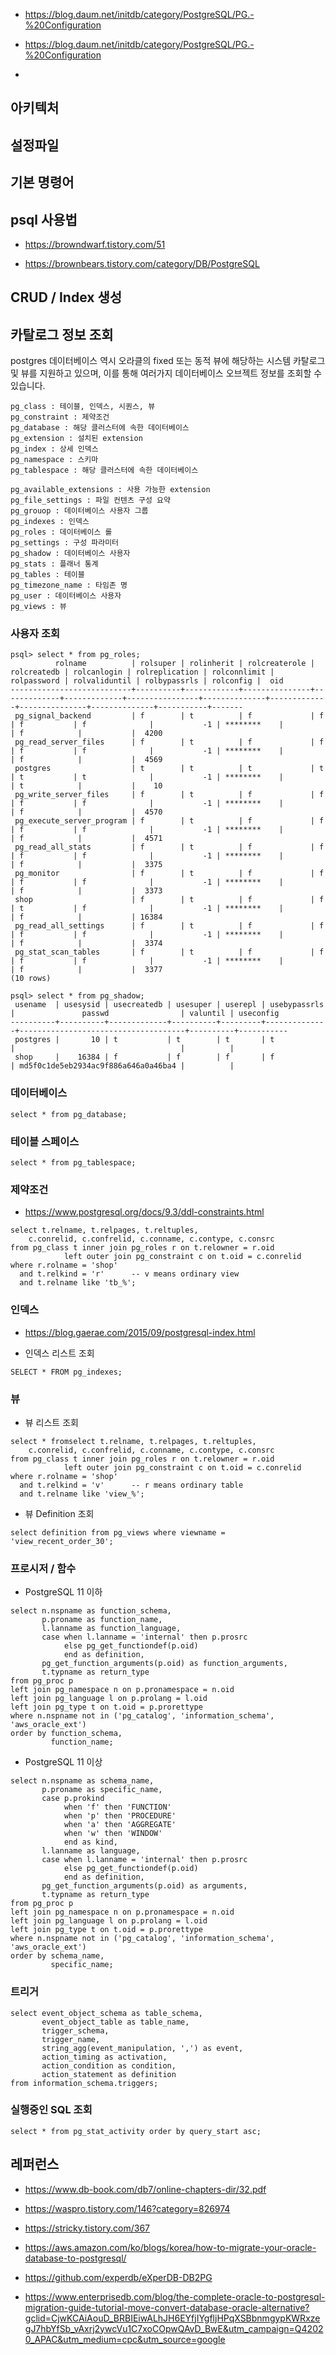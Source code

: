* https://blog.daum.net/initdb/category/PostgreSQL/PG.-%20Configuration

* https://blog.daum.net/initdb/category/PostgreSQL/PG.-%20Configuration
* 
## 아키텍처 ##

## 설정파일 ##

## 기본 명령어 ##


## psql 사용법 ##

* https://browndwarf.tistory.com/51

* https://brownbears.tistory.com/category/DB/PostgreSQL

## CRUD / Index 생성 ##



## 카탈로그 정보 조회 ##

postgres 데이터베이스 역시 오라클의 fixed 또는 동적 뷰에 해당하는 시스템 카탈로그 및 뷰를 지원하고 있으며, 이를 통해 여러가지 데이터베이스 오브젝트 정보를 조회할 수 있습니다. 

```
pg_class : 테이블, 인덱스, 시퀀스, 뷰
pg_constraint : 제약조건
pg_database : 해당 클러스터에 속한 데이터베이스
pg_extension : 설치된 extension
pg_index : 상세 인덱스
pg_namespace : 스키마
pg_tablespace : 해당 클러스터에 속한 데이터베이스

pg_available_extensions : 사용 가능한 extension
pg_file_settings : 파일 컨텐츠 구성 요약
pg_grouop : 데이터베이스 사용자 그룹
pg_indexes : 인덱스
pg_roles : 데이터베이스 롤
pg_settings : 구성 파라미터
pg_shadow : 데이터베이스 사용자
pg_stats : 플래너 통계
pg_tables : 테이블
pg_timezone_name : 타임존 명
pg_user : 데이터베이스 사용자
pg_views : 뷰
```


### 사용자 조회 ###

```
psql> select * from pg_roles;
          rolname          | rolsuper | rolinherit | rolcreaterole | rolcreatedb | rolcanlogin | rolreplication | rolconnlimit | rolpassword | rolvaliduntil | rolbypassrls | rolconfig |  oid  
---------------------------+----------+------------+---------------+-------------+-------------+----------------+--------------+-------------+---------------+--------------+-----------+-------
 pg_signal_backend         | f        | t          | f             | f           | f           | f              |           -1 | ********    |               | f            |           |  4200
 pg_read_server_files      | f        | t          | f             | f           | f           | f              |           -1 | ********    |               | f            |           |  4569
 postgres                  | t        | t          | t             | t           | t           | t              |           -1 | ********    |               | t            |           |    10
 pg_write_server_files     | f        | t          | f             | f           | f           | f              |           -1 | ********    |               | f            |           |  4570
 pg_execute_server_program | f        | t          | f             | f           | f           | f              |           -1 | ********    |               | f            |           |  4571
 pg_read_all_stats         | f        | t          | f             | f           | f           | f              |           -1 | ********    |               | f            |           |  3375
 pg_monitor                | f        | t          | f             | f           | f           | f              |           -1 | ********    |               | f            |           |  3373
 shop                      | f        | t          | f             | f           | t           | f              |           -1 | ********    |               | f            |           | 16384
 pg_read_all_settings      | f        | t          | f             | f           | f           | f              |           -1 | ********    |               | f            |           |  3374
 pg_stat_scan_tables       | f        | t          | f             | f           | f           | f              |           -1 | ********    |               | f            |           |  3377
(10 rows)
```

```
psql> select * from pg_shadow;
 usename  | usesysid | usecreatedb | usesuper | userepl | usebypassrls |               passwd                | valuntil | useconfig 
----------+----------+-------------+----------+---------+--------------+-------------------------------------+----------+-----------
 postgres |       10 | t           | t        | t       | t            |                                     |          | 
 shop     |    16384 | f           | f        | f       | f            | md5f0c1de5eb2934ac9f886a646a0a46ba4 |          | 
```

### 데이터베이스 ###
```
select * from pg_database;
```

### 테이블 스페이스 ###
```
select * from pg_tablespace;
```

### 제약조건 ###
* https://www.postgresql.org/docs/9.3/ddl-constraints.html
```
select t.relname, t.relpages, t.reltuples,
	c.conrelid, c.confrelid, c.conname, c.contype, c.consrc 
from pg_class t inner join pg_roles r on t.relowner = r.oid
	        left outer join pg_constraint c on t.oid = c.conrelid
where r.rolname = 'shop' 
  and t.relkind = 'r'      -- v means ordinary view
  and t.relname like 'tb_%';	
```


### 인덱스 ###

* https://blog.gaerae.com/2015/09/postgresql-index.html

* 인덱스 리스트 조회
```
SELECT * FROM pg_indexes;
```


### 뷰 ###

* 뷰 리스트 조회
```
select * fromselect t.relname, t.relpages, t.reltuples,
	c.conrelid, c.confrelid, c.conname, c.contype, c.consrc 
from pg_class t inner join pg_roles r on t.relowner = r.oid
	        left outer join pg_constraint c on t.oid = c.conrelid
where r.rolname = 'shop' 
  and t.relkind = 'v'      -- r means ordinary table
  and t.relname like 'view_%';	
````
* 뷰 Definition 조회
```
select definition from pg_views where viewname = 'view_recent_order_30';
```

### 프로시저 / 함수 ###

* PostgreSQL 11 이하
```
select n.nspname as function_schema,
       p.proname as function_name,
       l.lanname as function_language,
       case when l.lanname = 'internal' then p.prosrc
            else pg_get_functiondef(p.oid)
            end as definition,
       pg_get_function_arguments(p.oid) as function_arguments,
       t.typname as return_type
from pg_proc p
left join pg_namespace n on p.pronamespace = n.oid
left join pg_language l on p.prolang = l.oid
left join pg_type t on t.oid = p.prorettype 
where n.nspname not in ('pg_catalog', 'information_schema', 'aws_oracle_ext')
order by function_schema,
         function_name;
```
* PostgreSQL 11 이상
```
select n.nspname as schema_name,
       p.proname as specific_name,
       case p.prokind 
            when 'f' then 'FUNCTION'
            when 'p' then 'PROCEDURE'
            when 'a' then 'AGGREGATE'
            when 'w' then 'WINDOW'
            end as kind,
       l.lanname as language,
       case when l.lanname = 'internal' then p.prosrc
            else pg_get_functiondef(p.oid)
            end as definition,
       pg_get_function_arguments(p.oid) as arguments,
       t.typname as return_type
from pg_proc p
left join pg_namespace n on p.pronamespace = n.oid
left join pg_language l on p.prolang = l.oid
left join pg_type t on t.oid = p.prorettype 
where n.nspname not in ('pg_catalog', 'information_schema', 'aws_oracle_ext')
order by schema_name,
         specific_name;
```


### 트리거 ###
```
select event_object_schema as table_schema,
       event_object_table as table_name,
       trigger_schema,
       trigger_name,
       string_agg(event_manipulation, ',') as event,
       action_timing as activation,
       action_condition as condition,
       action_statement as definition
from information_schema.triggers;
```

### 실행중인 SQL 조회 ###

```
select * from pg_stat_activity order by query_start asc;
```


## 레퍼런스 ##

* https://www.db-book.com/db7/online-chapters-dir/32.pdf

* https://waspro.tistory.com/146?category=826974

* https://stricky.tistory.com/367

* https://aws.amazon.com/ko/blogs/korea/how-to-migrate-your-oracle-database-to-postgresql/

* https://github.com/experdb/eXperDB-DB2PG

* https://www.enterprisedb.com/blog/the-complete-oracle-to-postgresql-migration-guide-tutorial-move-convert-database-oracle-alternative?gclid=CjwKCAiAouD_BRBIEiwALhJH6EYfjIYgfljHPqXSBbnmgypKWRxzegJ7hbYfSb_vAxrj2ywcVu1C7xoCOpwQAvD_BwE&utm_campaign=Q42020_APAC&utm_medium=cpc&utm_source=google


